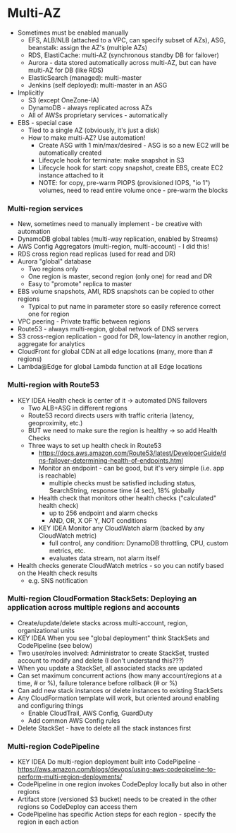 # Multi-AZ
- Sometimes must be enabled manually
  - EFS, ALB/NLB (attached to a VPC, can specify subset of AZs), ASG, beanstalk: assign the AZ's (multiple AZs)
  - RDS, ElastiCache: multi-AZ (synchronous standby DB for failover)
  - Aurora - data stored automatically across multi-AZ, but can have multi-AZ for DB (like RDS)
  - ElasticSearch (managed): multi-master
  - Jenkins (self deployed): multi-master in an ASG
- Implicitly
  - S3 (except OneZone-IA)
  - DynamoDB - always replicated across AZs
  - All of AWSs proprietary services - automatically
- EBS - special case
  - Tied to a single AZ (obviously, it's just a disk)
  - How to make multi-AZ? Use automation!
    - Create ASG with 1 min/max/desired - ASG is so a new EC2 will be automatically created
    - Lifecycle hook for terminate: make snapshot in S3
    - Lifecycle hook for start: copy snapshot, create EBS, create EC2 instance attached to it
    - NOTE: for copy, pre-warm PIOPS (provisioned IOPS, "io 1") volumes, need to read entire volume once - pre-warm the blocks

### Multi-region services
- New, sometimes need to manually implement - be creative with automation
- DynamoDB global tables (multi-way replication, enabled by Streams)
- AWS Config Aggregators (multi-region, multi-account) - I did this!
- RDS cross region read replicas (used for read and DR)
- Aurora "global" database
  - Two regions only
  - One region is master, second region (only one) for read and DR
  - Easy to "promote" replica to master
- EBS volume snapshots, AMI, RDS snapshots can be copied to other regions
  - Typical to put name in parameter store so easily reference correct one for region
- VPC peering - Private traffic between regions
- Route53 - always multi-region, global network of DNS servers
- S3 cross-region replication - good for DR, low-latency in another region, aggregate for analytics
- CloudFront for global CDN at all edge locations (many, more than # regions)
- Lambda@Edge for global Lambda function at all Edge locations

### Multi-region with Route53
- KEY IDEA Health check is center of it -> automated DNS failovers
  - Two ALB+ASG in different regions
  - Route53 record directs users with traffic criteria (latency, geoproximity, etc.)
  - BUT we need to make sure the region is healthy -> so add Health Checks
  - Three ways to set up health check in Route53
    - https://docs.aws.amazon.com/Route53/latest/DeveloperGuide/dns-failover-determining-health-of-endpoints.html
    - Monitor an endpoint - can be good, but it's very simple (i.e. app is reachable)
      - multiple checks must be satisfied including status, SearchString, response time (4 sec), 18% globally
	- Health check that monitors other health checks ("calculated" health check)
	  - up to 256 endpoint and alarm checks
	  - AND, OR, X OF Y, NOT conditions
	- KEY IDEA Monitor any CloudWatch alarm (backed by any CloudWatch metric) 
	  - full control, any condition: DynamoDB throttling, CPU, custom metrics, etc.
	  - evaluates data stream, not alarm itself
- Health checks generate CloudWatch metrics - so you can notify based on the Health check results
  - e.g. SNS notification

### Multi-region CloudFormation StackSets: Deploying an application across multiple regions and accounts
- Create/update/delete stacks across multi-account, region, organizational units
- KEY IDEA When you see "global deployment" think StackSets and CodePipeline (see below)
- Two user/roles involved: Administrator to create StackSet, trusted account to modify and delete (I don't understand this???)
- When you update a StackSet, all associated stacks are updated
- Can set maximum concurrent actions (how many account/regions at a time, # or %), failure tolerance before rollback (# or %)
- Can add new stack instances or delete instances to existing StackSets
- Any CloudFormation template will work, but oriented around enabling and configuring things
  - Enable CloudTrail, AWS Config, GuardDuty
  - Add common AWS Config rules
- Delete StackSet - have to delete all the stack instances first

### Multi-region CodePipeline
- KEY IDEA Do multi-region deployment built into CodePipeline - https://aws.amazon.com/blogs/devops/using-aws-codepipeline-to-perform-multi-region-deployments/
- CodePipeline in one region invokes CodeDeploy locally but also in other regions
- Artifact store (versioned S3 bucket) needs to be created in the other regions so CodeDeploy can access them
- CodePipeline has specific Action steps for each region - specify the region in each action
